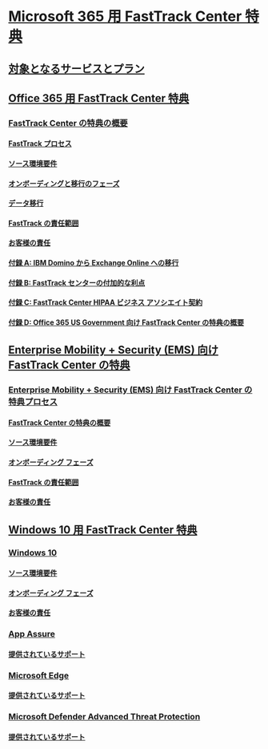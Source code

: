 # [Microsoft 365 用 FastTrack Center 特典](M365-fasttrack-benefit-overview.md)
## [対象となるサービスとプラン](M365-eligible-services-and-plans.md)
## [Office 365 用 FastTrack Center 特典](O365-fasttrack-benefit-for-office-365.md)
### [FastTrack Center の特典の概要](O365-fasttrack-benefit-overview.md)
#### [FastTrack プロセス](O365-fasttrack-process.md)
#### [ソース環境要件](O365-source-environment-expectations.md)
#### [オンボーディングと移行のフェーズ](O365-onboarding-and-migration.md)
#### [データ移行](O365-data-migration.md)
#### [FastTrack の責任範囲](O365-fasttrack-responsibilities.md)
#### [お客様の責任](O365-your-responsibilities.md)
#### [付録 A: IBM Domino から Exchange Online への移行](O365-from-ibm-domino-to-exchange-online.md)
#### [付録 B: FastTrack センターの付加的な利点](O365-fasttrack-additional-benefits.md)
#### [付録 C: FastTrack Center HIPAA ビジネス アソシエイト契約](O365-hipaa-business-associate-agreement.md)
#### [付録 D: Office 365 US Government 向け FastTrack Center の特典の概要](US-Gov-appendix-overview.md)
## [Enterprise Mobility + Security (EMS) 向け FastTrack Center の特典](EMS-fasttrack-benefit-for-EMS.md)
### [Enterprise Mobility + Security (EMS) 向け FastTrack Center の特典プロセス](EMS-fasttrack-process.md)
#### [FastTrack Center の特典の概要](EMS-fasttrack-benefit-overview.md)
#### [ソース環境要件](EMS-source-environment-expectations.md)
#### [オンボーディング フェーズ](EMS-onboarding-phases.md)
#### [FastTrack の責任範囲](EMS-fasttrack-responsibilities.md)
#### [お客様の責任](EMS-your-responsibilities.md)
## [Windows 10 用 FastTrack Center 特典](Win-10-fasttrack-benefit-for-windows-10.md)
### [Windows 10](Win-10-windows-10.md)
#### [ソース環境要件](Win-10-source-environment-expectations.md)
#### [オンボーディング フェーズ](Win-10-onboarding-phases.md)
#### [お客様の責任](Win-10-your-responsibilities.md)
### [App Assure](Win-10-app-assure.md)
#### [提供されているサポート](Win-10-app-assure-assistance-offered.md)
### [Microsoft Edge](Win-10-microsoft-edge.md)
#### [提供されているサポート](Win-10-microsoft-edge-assistance-offered.md)
### [Microsoft Defender Advanced Threat Protection](Win-10-microsoft-defender-atp.md)
#### [提供されているサポート](Win-10-microsoft-defender-atp-assistance-offered.md)
